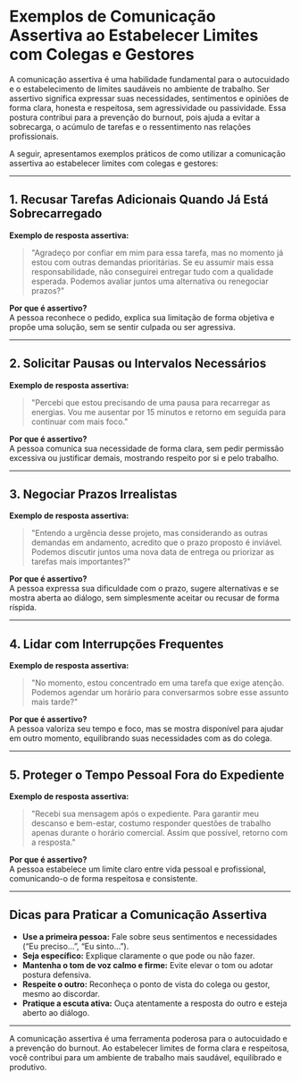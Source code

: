
# Exemplos de Comunicação Assertiva ao Estabelecer Limites com Colegas e Gestores

A comunicação assertiva é uma habilidade fundamental para o autocuidado e o estabelecimento de limites saudáveis no ambiente de trabalho. Ser assertivo significa expressar suas necessidades, sentimentos e opiniões de forma clara, honesta e respeitosa, sem agressividade ou passividade. Essa postura contribui para a prevenção do burnout, pois ajuda a evitar a sobrecarga, o acúmulo de tarefas e o ressentimento nas relações profissionais.

A seguir, apresentamos exemplos práticos de como utilizar a comunicação assertiva ao estabelecer limites com colegas e gestores:

---

## 1. Recusar Tarefas Adicionais Quando Já Está Sobrecarregado

**Exemplo de resposta assertiva:**

> "Agradeço por confiar em mim para essa tarefa, mas no momento já estou com outras demandas prioritárias. Se eu assumir mais essa responsabilidade, não conseguirei entregar tudo com a qualidade esperada. Podemos avaliar juntos uma alternativa ou renegociar prazos?"

**Por que é assertivo?**  
A pessoa reconhece o pedido, explica sua limitação de forma objetiva e propõe uma solução, sem se sentir culpada ou ser agressiva.

---

## 2. Solicitar Pausas ou Intervalos Necessários

**Exemplo de resposta assertiva:**

> "Percebi que estou precisando de uma pausa para recarregar as energias. Vou me ausentar por 15 minutos e retorno em seguida para continuar com mais foco."

**Por que é assertivo?**  
A pessoa comunica sua necessidade de forma clara, sem pedir permissão excessiva ou justificar demais, mostrando respeito por si e pelo trabalho.

---

## 3. Negociar Prazos Irrealistas

**Exemplo de resposta assertiva:**

> "Entendo a urgência desse projeto, mas considerando as outras demandas em andamento, acredito que o prazo proposto é inviável. Podemos discutir juntos uma nova data de entrega ou priorizar as tarefas mais importantes?"

**Por que é assertivo?**  
A pessoa expressa sua dificuldade com o prazo, sugere alternativas e se mostra aberta ao diálogo, sem simplesmente aceitar ou recusar de forma ríspida.

---

## 4. Lidar com Interrupções Frequentes

**Exemplo de resposta assertiva:**

> "No momento, estou concentrado em uma tarefa que exige atenção. Podemos agendar um horário para conversarmos sobre esse assunto mais tarde?"

**Por que é assertivo?**  
A pessoa valoriza seu tempo e foco, mas se mostra disponível para ajudar em outro momento, equilibrando suas necessidades com as do colega.

---

## 5. Proteger o Tempo Pessoal Fora do Expediente

**Exemplo de resposta assertiva:**

> "Recebi sua mensagem após o expediente. Para garantir meu descanso e bem-estar, costumo responder questões de trabalho apenas durante o horário comercial. Assim que possível, retorno com a resposta."

**Por que é assertivo?**  
A pessoa estabelece um limite claro entre vida pessoal e profissional, comunicando-o de forma respeitosa e consistente.

---

## Dicas para Praticar a Comunicação Assertiva

- **Use a primeira pessoa:** Fale sobre seus sentimentos e necessidades (“Eu preciso...”, “Eu sinto...”).
- **Seja específico:** Explique claramente o que pode ou não fazer.
- **Mantenha o tom de voz calmo e firme:** Evite elevar o tom ou adotar postura defensiva.
- **Respeite o outro:** Reconheça o ponto de vista do colega ou gestor, mesmo ao discordar.
- **Pratique a escuta ativa:** Ouça atentamente a resposta do outro e esteja aberto ao diálogo.

---

A comunicação assertiva é uma ferramenta poderosa para o autocuidado e a prevenção do burnout. Ao estabelecer limites de forma clara e respeitosa, você contribui para um ambiente de trabalho mais saudável, equilibrado e produtivo.
```
